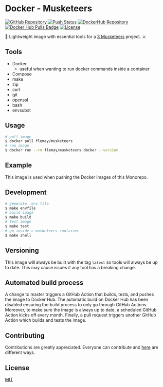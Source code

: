 # Docker - Musketeers

[![GitHub Repository][linkGitHubProjectRepositoryBadge]][linkGitHubProjectRepository]
[![Push Status][linkGitHubActionsProjectBadge]][linkGitHubActionsProject]
[![DockerHub Repository][linkDockerHubProjectBadge]][linkDockerHubProject]
[![Docker Hub Pulls Badge][LinkDockerHubProjectPullsBadge]][linkDockerHubProject]
[![License][linkLicenseBadge]][linkLicense]

🐳 Lightweight image with essential tools for a [3 Musketeers][link3Musketeers] project. ⚔️

## Tools

- Docker
  - useful when wanting to run docker commands inside a container
- Compose
- make
- zip
- curl
- git
- openssl
- bash
- envsubst

## Usage

```bash
# pull image
$ docker pull flemay/musketeers
# run image
$ docker run --rm flemay/musketeers docker --version
```

## Example

This image is used when pushing the Docker images of this Monorepo.

## Development

```bash
# generate .env file
$ make envfile
# build image
$ make build
# test image
$ make test
# go inside a musketeers container
$ make shell
```

## Versioning

This image will always be built with the tag `latest` so tools will always be up to date. This may cause issues if any tool has a breaking change.

## Automated build process

A change to master triggers a GitHub Action that builds, tests, and pushes the image to Docker Hub. The automatic build on Docker Hub has been disabled ensuring the build process to only go through GitHub Actions. Moreover, to make sure the image is always up to date, a scheduled GitHub Action kicks off every month. Finally, a pull request triggers another GitHub Action which builds and tests the image.

## Contributing

Contributions are greatly appreciated. Everyone can contribute and [here][linkContributing] are different ways.

## License

[MIT][linkLicense]


[linkContributing]: https://github.com/flemay/docker-images/blob/master/CONTRIBUTING.md
[link3Musketeers]: https://3musketeers.io

[linkLicenseBadge]: https://img.shields.io/dub/l/vibe-d.svg
[linkLicense]: https://github.com/flemay/docker-images/blob/master/LICENSE

[linkGitHubProjectRepositoryBadge]: https://img.shields.io/badge/repository-github-black.svg
[linkGitHubProjectRepository]: https://github.com/flemay/docker-images/tree/master/docker-musketeers
[linkGitHubActionsProjectBadge]: https://github.com/flemay/docker-images/workflows/Push-Musketeers/badge.svg
[linkGitHubActionsProject]: https://github.com/flemay/docker-images/actions

[linkDockerHubProjectBadge]: https://img.shields.io/badge/repository-dockerhub-blue.svg
[linkDockerHubProject]: https://hub.docker.com/r/flemay/musketeers
[LinkDockerHubProjectPullsBadge]: https://img.shields.io/docker/pulls/flemay/musketeers
